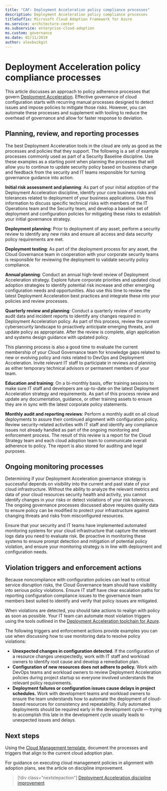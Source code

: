 ```yaml
---
title: "CAF: Deployment Acceleration policy compliance processes"
description: Deployment Acceleration policy compliance processes
titleSuffix: Microsoft Cloud Adoption Framework for Azure
ms.service: architecture-center
ms.subservice: enterprise-cloud-adoption
ms.custom: governance
ms.date: 02/11/2019
author: alexbuckgit
---
```


# Deployment Acceleration policy compliance processes

This article discusses an approach to policy adherence processes that govern [Deployment Acceleration](./overview.md). Effective governance of cloud configuration starts with recurring manual processes designed to detect issues and impose policies to mitigate those risks. However, you can automate these processes and supplement with tooling to reduce the overhead of governance and allow for faster response to deviation.

## Planning, review, and reporting processes

The best Deployment Acceleration tools in the cloud are only as good as the processes and policies that they support. The following is a set of example processes commonly used as part of a Security Baseline discipline. Use these examples as a starting point when planning the processes that will allow you to continue to update security policy based on business change and feedback from the security and IT teams responsible for turning governance guidance into action.

**Initial risk assessment and planning**: As part of your initial adoption of the Deployment Acceleration discipline, identify your core business risks and tolerances related to deployment of your business applications. Use this information to discuss specific technical risks with members of the IT Operations team and the Security team, and develop a baseline set of deployment and configuration policies for mitigating these risks to establish your initial governance strategy.

**Deployment planning**: Prior to deployment of any asset, perform a security review to identify any new risks and ensure all access and data security policy requirements are met.

**Deployment testing**: As part of the deployment process for any asset, the Cloud Governance team in cooperation with your corporate security teams is responsible for reviewing the deployment to validate security policy compliance.

**Annual planning**: Conduct an annual high-level review of Deployment Acceleration strategy. Explore future corporate priorities and updated cloud adoption strategies to identify potential risk increase and other emerging configuration needs and opportunities. Also use this time to review the latest Deployment Acceleration best practices and integrate these into your policies and review processes.

**Quarterly review and planning**: Conduct a quarterly review of security audit data and incident reports to identify any changes required in Deployment Acceleration policy. As part of this process, review the current cybersecurity landscape to proactively anticipate emerging threats, and update policy as appropriate. After the review is complete, align application and systems design guidance with updated policy.

This planning process is also a good time to evaluate the current membership of your Cloud Governance team for knowledge gaps related to new or evolving policy and risks related to DevOps and Deployment Acceleration. Invite relevant IT staff to participate in reviews and planning as either temporary technical advisors or permanent members of your team.

**Education and training**: On a bi-monthly basis, offer training sessions to make sure IT staff and developers are up-to-date on the latest Deployment Acceleration strategy and requirements. As part of this process review and update any documentation, guidance, or other training assets to ensure they are in sync with the latest corporate policy statements.

**Monthly audit and reporting reviews**: Perform a monthly audit on all cloud deployments to assure their continued alignment with configuration policy. Review security-related activities with IT staff and identify any compliance issues not already handled as part of the ongoing monitoring and enforcement process. The result of this review is a report for the Cloud Strategy team and each cloud adoption team to communicate overall adherence to policy. The report is also stored for auditing and legal purposes.

## Ongoing monitoring processes

Determining if your Deployment Acceleration governance strategy is successful depends on visibility into the current and past state of your cloud infrastructure. Without the ability to analyze the relevant metrics and data of your cloud resources security health and activity, you cannot identify changes in your risks or detect violations of your risk tolerances. The ongoing governance processes discussed above requires quality data to ensure policy can be modified to protect your infrastructure against changing threats and risks from misconfigured resources.

Ensure that your security and IT teams have implemented automated monitoring systems for your cloud infrastructure that capture the relevant logs data you need to evaluate risk. Be proactive in monitoring these systems to ensure prompt detection and mitigation of potential policy violation, and ensure your monitoring strategy is in line with deployment and configuration needs.

## Violation triggers and enforcement actions

Because noncompliance with configuration policies can lead to critical service disruption risks, the Cloud Governance team should have visibility into serious policy violations. Ensure IT staff have clear escalation paths for reporting configuration compliance issues to the governance team members best suited to identify and verify that policy issues are mitigated.  

When violations are detected, you should take actions to realign with policy as soon as possible. Your IT team can automate most violation triggers using the tools outlined in the [Deployment Acceleration toolchain for Azure](toolchain.md).

The following triggers and enforcement actions provide examples you can use when discussing how to use monitoring data to resolve policy violations:

- **Unexpected changes in configuration detected**. If the configuration of a resource changes unexpectedly, work with IT staff and workload owners to identify root cause and develop a remediation plan.
- **Configuration of new resources does not adhere to policy.** Work with DevOps teams and workload owners to review Deployment Acceleration policies during project startup so everyone involved understands the relevant policy requirements.
- **Deployment failures or configuration issues cause delays in project schedules.** Work with development teams and workload owners to ensure the team understands how to automate the deployment of cloud-based resources for consistency and repeatability. Fully automated deployments should be required early in the development cycle &mdash; trying to accomplish this late in the development cycle usually leads to unexpected issues and delays.

## Next steps

Using the [Cloud Management template](./template.md), document the processes and triggers that align to the current cloud adoption plan.

For guidance on executing cloud management policies in alignment with adoption plans, see the article on discipline improvement.

> [!div class="nextstepaction"]
> [Deployment Acceleration discipline improvement](./discipline-improvement.md)
